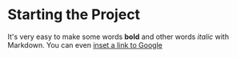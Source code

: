 # Starting the Project

It's very easy to make some words **bold** and other words *italic* with Markdown. You can even [inset a link to Google](http://google.com)
